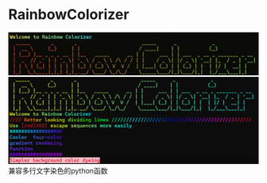 # RainbowColorizer
![](https://raw.githubusercontent.com/quanmouren/RainbowColorizer/refs/heads/main/res/Welcome%20to%20Rainbow%20Colorizer.GIF)
![](https://raw.githubusercontent.com/quanmouren/RainbowColorizer/refs/heads/main/res/Welcome%20to%20Rainbow%20Colorizer2.png)
兼容多行文字染色的python函数

